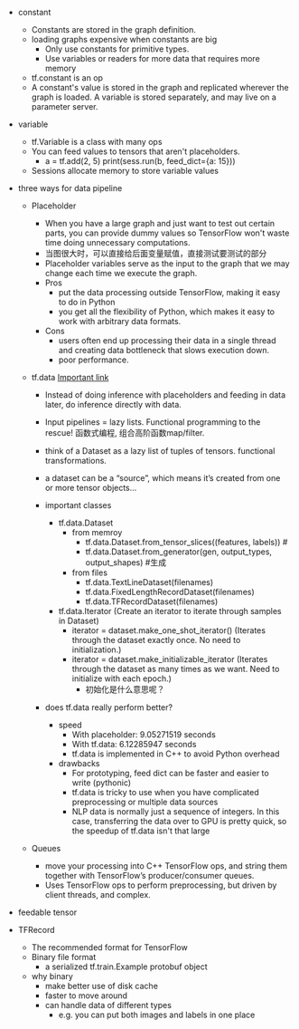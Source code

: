 
- constant
    - Constants are stored in the graph definition.
    - loading graphs expensive when constants are big
        - Only use constants for primitive types.
        - Use variables or readers for more data that requires more memory
    - tf.constant is an op
    - A constant's value is stored in the graph and replicated wherever the graph is loaded. A variable is stored separately, and may live on a parameter server.


- variable
    - tf.Variable is a class with many ops
    - You can feed values to tensors that aren't placeholders. 
        - a = tf.add(2, 5)  print(sess.run(b, feed_dict={a: 15})) 
    - Sessions allocate memory to store variable values
     


- three ways for data pipeline
    - Placeholder 
        - When you have a large graph and just want to test out certain parts, you can provide dummy values so TensorFlow won't waste time doing unnecessary computations.
        - 当图很大时，可以直接给后面变量赋值，直接测试要测试的部分
        - Placeholder variables serve as the input to the graph that we may change each time we execute the graph.
        - Pros
            - put the data processing outside TensorFlow, making it easy to do in Python
            - you get all the flexibility of Python, which makes it easy to work with arbitrary data formats.
        - Cons
            - users often end up processing their data in a single thread and creating data bottleneck that slows execution down. 
            - poor performance.
    
    - tf.data [Important link](https://docs.google.com/presentation/d/16kHNtQslt-yuJ3w8GIx-eEH6t_AvFeQOchqGRFpAD7U/edit#slide=id.g254d08e080_0_111)
        - Instead of doing inference with placeholders and feeding in data later, do inference directly with data.
        - Input pipelines = lazy lists. Functional programming to the rescue! 函数式编程, 组合高阶函数map/filter.
        - think of a Dataset as a lazy list of tuples of tensors. functional transformations.
        - a dataset can be a “source”, which means it’s created from one or more tensor objects...
        - important classes
            - tf.data.Dataset
                - from memroy
                    - tf.data.Dataset.from_tensor_slices((features, labels)) #
                    - tf.data.Dataset.from_generator(gen, output_types, output_shapes) #生成
                - from files
                    - tf.data.TextLineDataset(filenames)
                    - tf.data.FixedLengthRecordDataset(filenames)
                    - tf.data.TFRecordDataset(filenames)
            - tf.data.Iterator (Create an iterator to iterate through samples in Dataset)
                - iterator = dataset.make_one_shot_iterator() (Iterates through the dataset exactly once. No need to initialization.)
                - iterator = dataset.make_initializable_iterator (Iterates through the dataset as many times as we want. Need to initialize with each epoch.)
                    - 初始化是什么意思呢？
           
        - does tf.data really perform better?
            - speed
                - With placeholder: 9.05271519 seconds
                - With tf.data: 6.12285947 seconds
                - tf.data is implemented in C++ to avoid Python overhead
            - drawbacks
                - For prototyping, feed dict can be faster and easier to write (pythonic)
                - tf.data is tricky to use when you have complicated preprocessing or multiple data sources
                - NLP data is normally just a sequence of integers. In this case, transferring the data over to GPU is pretty quick, so the speedup of tf.data isn't that large
    
    - Queues
        - move your processing into C++ TensorFlow ops, and string them together with TensorFlow’s producer/consumer queues.
        - Uses TensorFlow ops to perform preprocessing, but driven by client threads, and complex.

- feedable tensor

- TFRecord
    - The recommended format for TensorFlow
    - Binary file format
        - a serialized tf.train.Example protobuf object
    - why binary
        - make better use of disk cache
        - faster to move around
        - can handle data of different types
            - e.g. you can put both images and labels in one place
